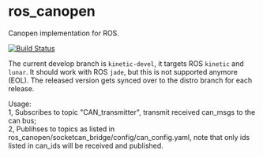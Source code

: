 ros_canopen
===========

Canopen implementation for ROS.

[![Build Status](https://travis-ci.org/ros-industrial/ros_canopen.svg?branch=kinetic-devel)](https://travis-ci.org/ros-industrial/ros_canopen)

The current develop branch is `kinetic-devel`, it targets ROS `kinetic` and `lunar`.
It should work with ROS `jade`, but this is not supported anymore (EOL).
The released version gets synced over to the distro branch for each release.

Usage:  
1, Subscribes to topic "CAN_transmitter", transmit received can_msgs to the can bus;  
2, Publihses to topics as listed in ros_canopen/socketcan_bridge/config/can_config.yaml, 
note that only ids listed in can_ids will be received and published.
